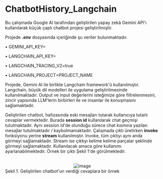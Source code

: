 # ChatbotHistory_Langchain


Bu çalışmada Google AI tarafından geliştirilen yapay zekâ Gemini API'ı kullanılarak küçük çaplı chatbot projesi geliştirilmiştir. 

Projede __.env__ dosyasında içeriğinde şu veriler bulunmaktadır.

• GEMINI_API_KEY=

• LANGCHAIN_API_KEY=

• LANGCHAIN_TRACING_V2=true

• LANGCHAIN_PROJECT=PROJECT_NAME

Projede, Gemini AI ile birlikte Langchain framework'ü kullanılmıştır. Langchain, büyük dil modelleri ile uygulama geliştirilmesinde kullanılmaktadır. Output ve input değerlerini isteğimize göre filtrelenmesini, zincir yapısında LLM'lerin birbirleri ile ve insanlar ile konuşmasını sağlamaktadır.

Geliştirilen chatbot, hafızasında eski mesajları tutarak kullanıcıya tutarlı cevaplar vermektedir. Burada **__session id__** kullanılarak chat geçmişi tutulmaktadır. Aynı session id'de olunduğu sürece chat kısmına yazılan mesajlar tutulmaktadır / kaybolmamaktadır. Çalışmada çıktı üretirken __invoke__ fonksiyonu yerine __stream__ kullanılmıştır. Invoke, tüm çıktıyı aynı anda görmeyi sağlamaktadır. Stream ise çıktıyı kelime kelime parçalar şeklinde görmeyi sağlamaktadır. Kullanılacak amaca göre kullanımı ayarlanabilmektedir. Örnek bir çıktı Şekil 1'de görülmektedir.
<br>
<br>
<div align="center">
<img src="https://github.com/user-attachments/assets/884e5085-d2ef-4724-a1dc-c13c56ddbfa4" alt="image">
</div>
Şekil 1. Geliştirilen chatbot'un verdiği cevaplara bir örnek

<br>
<br>

